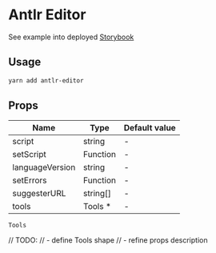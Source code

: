 # Antlr Editor

See example into deployed [Storybook](https://nicolaval.github.io/antlr-editor/index.html)

## Usage

```bash
yarn add antlr-editor
```

## Props

| Name            | Type     | Default value |
| --------------- | -------- | ------------- |
| script          | string   | -             |
| setScript       | Function | -             |
| languageVersion | string   | -             |
| setErrors       | Function | -             |
| suggesterURL    | string[] | -             |
| tools           | Tools \* | -             |

`Tools`

// TODO:
// - define Tools shape
// - refine props description
